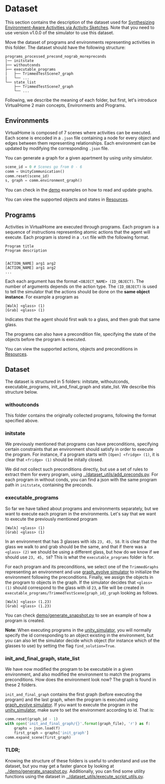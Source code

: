 # Dataset
This section contains the description of the dataset used for [Synthesizing Environment-Aware Activities via Activity Sketches](https://openaccess.thecvf.com/content_CVPR_2019/papers/Liao_Synthesizing_Environment-Aware_Activities_via_Activity_Sketches_CVPR_2019_paper.pdf). Note that you need to use version v1.0.0 of the simulator to use this dataset.

Move the dataset of programs and environments representing activities in this folder. The dataset should have the following structure:

```
programs_processed_precond_nograb_morepreconds
|── initstate
├── withoutconds
├── executable_programs
|   ├── TrimmedTestScene7_graph
|	└── ...
└── state_list
	├── TrimmedTestScene7_graph
   	└── ...	
```

Following, we describe the meaning of each folder, but first, let's introduce VirtualHome 2 main concepts, Environments and Programs.

## Environments
VirtualHome is composed of 7 scenes where activities can be executed. Each scene is encoded in a `.json` file containing a node for every object and edges between them representing relationships. Each environment can be updated by modifying the corresponding `.json` file. 

You can generate a graph for a given apartment by using unity simulator.

```python
scene_id = 0 # Scenes go from 0 - 6
comm = UnityCommunication()
comm.reset(scene_id)
s, graph = comm.environment_graph()
```


You can check in the [demo](../demo/unity_demo.ipynb) examples on how to read and update graphs.

You can view the supported objects and states in [Resources]().

## Programs
Activities in VirtualHome are executed through programs. Each program is a sequence of instructions representing atomic actions that the agent will execute. Each program is stored in a `.txt` file with the following format. 

```
Program title
Program description


[ACTION_NAME] arg1 arg2
[ACTION_NAME] arg1 arg2
...
```
Each each argument has the format `<OBJECT_NAME> (ID_OBJECT)`. The number of arguments depends on the action type. The `(ID_OBJECT)` is used to tell the simulator that the actions should be done on the **same object instance**. For example a program as

```
[Walk] <glass> (1)
[Grab] <glass> (1)
```
Indicates that the agent should first walk to a glass, and then grab that same glass.

The programs can also have a precondition file, specifying the state of the objects before the program is executed.

You can view the supported actions, objects and preconditions in [Resources](../resources/).

## Dataset
The dataset is structured in 5 folders: initstate, withoutconds, executable_programs, init_and_final_graph and state_list. We describe this structure below.

### withoutconds
This folder contains the originally collected programs, following the format specified above. 

### initstate
We previously mentioned that programs can have preconditions, specifying certain constraints that an environment should satisfy in order to execute the program. For instance, if a program starts with `[Open] <fridge> (1)`, it is clear that `<fridge> (1)` should be initally closed. 

We did not collect such preconditions directly, but use a set of rules to extract them for every program, using [../dataset_utils/add_preconds.py](../dataset_utils/add_preconds.py). For each program in without conds, you can find a json with the same program path in `initstate`, containing the preconds.

### executable_programs
So far we have talked about programs and environments separately, but we want to execute each program in the environments. Let's say that we want to execute the previously mentioned program

```
[Walk] <glass> (1)
[Grab] <glass> (1)
```

In an environment that has 3 glasses with ids `23, 45, 58`. It is clear that the glass we walk to and grab should be the same, and that if there was a `<glass> (2)` we should be using a different glass, but how do we know if we should use `23, 45, 58`? This is what the `executable_programs` folder is for. 

For each program and its preconditions, we select one of the `TrimmedGraphs` representing an environment and use [graph_evolve simulator](../simulation/graph_evolve) to initialize the environment following the preconditions. Finally, we assign the objects in the program to objects in the graph. If the simulator decides that `<glass> (1)` should correspond to the glass with id `23`, a file will be created in `executable_programs/TrimmedTestScene{graph_id}_graph` looking as follows.

```
[Walk] <glass> (1.23)
[Grab] <glass> (1.23)
```

You can check [demo/generate_snapshot.py](demo/generate_snapshot.py) to see an example of how a program is created.

**Note**: When executing programs in the [unity_simulator](../simulation/unity_simulator), you will normally specify the id corresponding to an object existing in the environment, but you can also let the simulator decide which object (for instance which of the glasses to use) by setting the flag `find_solution=True`.

### init_and_final_graph, state_list
We have now modified the program to be executable in a given environment, and also modified the environment to match the programs preconditions. How does the environment look now? The graph is found in these 2 folders.

`init_and_final_graph` contains the first graph (before executing the program) and the last graph, when the program is executed using [graph_evolve simulator](../simulation/graph_evolve). If you want to execute the program in the [unity_simulator](../simulation/unity_simulator), make sure to set the environment according to id. That is:

```python
comm.reset(graph_id - 1)
with open('init_and_final_graph/{}'.format(graph_file), 'r') as f:
	graphs = json.load(f)
	first_graph = graphs['init_graph']
comm.expand_scene(first_graph)
``` 

### TLDR;
Knowing the structure of these folders is useful to understand and use the dataset, but you may get a faster glance by looking at [../demo/generate_snapshot.py](../demo/generate_snapshot.py). Additionally, you can find some utility functions using the dataset in [../dataset_utils/execute_script_utils.py](../dataset_utils/execute_script_utils.py).

